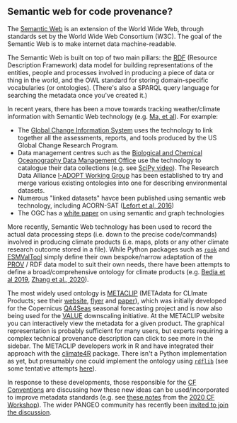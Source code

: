 ## Semantic web for code provenance?

The [Semantic Web](https://en.wikipedia.org/wiki/Semantic_Web) is an extension of the World Wide Web,
through standards set by the World Wide Web Consortium (W3C).
The goal of the Semantic Web is to make internet data machine-readable. 

The Semantic Web is built on top of two main pillars:
the [RDF](https://www.w3.org/TR/2004/REC-rdf-primer-20040210/) (Resource Description Framework) data model
for building representations of the entities, people and processes
involved in producing a piece of data or thing in the world,
and the OWL standard for storing domain-specific vocabularies (or ontologies). 
(There's also a SPARQL query language for searching the metadata once you've created it.)

In recent years, there has been a move towards tracking weather/climate information
with Semantic Web technology (e.g. [Ma, et al](https://www.nature.com/articles/nclimate2141)).
For example:
- The [Global Change Information System](https://data.globalchange.gov/) uses the technology to link together
all the assessments, reports, and tools produced by the US Global Change Research Program.
- Data management centres such as the [Biological and Chemical Oceanography Data Management Office](https://www.bco-dmo.org/)
use the technology to catalogue their data collections
(e.g. see [SciPy video](https://pyvideo.org/scipy-2020/oceanography-data-ontology-and-the-semantic-web.html)).
The Research Data Alliance [I-ADOPT Working Group](https://www.rd-alliance.org/groups/interoperable-descriptions-observable-property-terminology-wg-i-adopt-wg)
has been established to try and merge various existing ontologies into one for describing environmental datasets.  
- Numerous "linked datasets" havce been published using semantic web technology, including ACORN-SAT
([Lefort et al, 2016](http://www.semantic-web-journal.net/content/acorn-sat-linked-climate-dataset-0))
- The OGC has a [white paper](http://docs.ogc.org/wp/19-078r1/19-078r1.html) on using semantic and graph technologies

More recently,
Semantic Web technology has been used to record the actual data processing steps
(i.e. down to the precise code/commands)
involved in producing climate products (i.e. maps, plots or any other climate research outcome stored in a file).
While Python packages such as [`rook`](https://rook-wps.readthedocs.io/en/latest/prov.html) and
[ESMValTool](https://docs.esmvaltool.org/en/latest/community/diagnostic.html#recording-provenance)
simply define their own bespoke/narrow adaptation of the [PROV](https://www.w3.org/TR/prov-primer/) / RDF
data model to suit their own needs,
there have been attempts to define a broad/comprehensive ontology for climate products
(e.g. [Bedia et al 2019](https://www.sciencedirect.com/science/article/pii/S1364815218305036),
[Zhang et al., 2020](https://www.sciencedirect.com/science/article/pii/S0098300419306120)).

The most widely used ontology is [METACLIP](http://metaclip.org/)
(METAdata for CLImate Products; see their
[website](http://www.metaclip.org/), 
[flyer](https://predictia.es/en/news/metaclip-climate-metadata-provenance) and
[paper](https://www.sciencedirect.com/science/article/pii/S1364815218305036)),
which was initially developed for the Copernicus
[QA4Seas](https://climate.copernicus.eu/quality-assurance-multi-model-seasonal-forecast-products)
seasonal forecasting project and is now also being used for the
[VALUE](http://www.value-cost.eu/) downscaling initiative.
At the METACLIP website you can interactively view the metadata for a given product.
The graphical representation is probably sufficient for many users,
but experts requiring a complex technical provenance description
can click to see more in the sidebar.
The METACLIP developers work in R
and have integrated their approach with the [climate4R](https://github.com/SantanderMetGroup/climate4R) package.
There isn't a Python implementation as yet,
but presumably one could implement the ontology using [`rdflib`](https://rdflib.readthedocs.io/en/stable/)
(see some tentative attempts [here](https://github.com/ClimResAus/code-roadmap/blob/main/metaclip.ipynb)).

In response to these developments,
those responsible for the [CF Conventions](http://cfconventions.org/index.html)
are discussing how these new ideas can be used/incorporated to improve metadata standards
(e.g. see [these notes](http://cfconventions.org/Meetings/2020-workshop/Metadata-handling-provenance-discussion-notes.pdf)
from the [2020 CF Workshop](http://cfconventions.org/Meetings/2020-workshop/Metadata-handling-provenance-discussion-notes.pdf)).
The wider PANGEO community has recently been
[invited to join the discussion](https://discourse.pangeo.io/t/tracking-provenance-in-xarray/1510).

